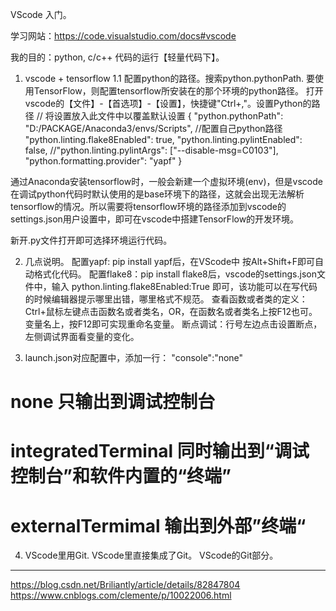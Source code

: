 VScode 入门。

学习网站：https://code.visualstudio.com/docs#vscode

我的目的：python, c/c++ 代码的运行【轻量代码下】。

1. vscode + tensorflow
 1.1 配置python的路径。搜索python.pythonPath.
	要使用TensorFlow，则配置tensorflow所安装在的那个环境的python路径。
	打开vscode的【文件】-【首选项】-【设置】，快捷键"Ctrl+,"。设置Python的路径
	// 将设置放入此文件中以覆盖默认设置
	{
		"python.pythonPath": "D:/PACKAGE/Anaconda3/envs/Scripts", //配置自己python路径
		"python.linting.flake8Enabled": true, 
		"python.linting.pylintEnabled": false,
		//"python.linting.pylintArgs": ["--disable-msg=C0103"],
		"python.formatting.provider": "yapf"
	}
	
通过Anaconda安装tensorflow时，一般会新建一个虚拟环境(env)，但是vscode在调试python代码时默认使用的是base环境下的路径，这就会出现无法解析tensorflow的情况。所以需要将tensorflow环境的路径添加到vscode的settings.json用户设置中，即可在vscode中搭建TensorFlow的开发环境。

新开.py文件打开即可选择环境运行代码。

2. 几点说明。
配置yapf: pip install yapf后，在VScode中 按Alt+Shift+F即可自动格式化代码。
配置flake8：pip install flake8后，vscode的settings.json文件中，输入 python.linting.flake8Enabled:True 即可，该功能可以在写代码的时候编辑器提示哪里出错，哪里格式不规范。
查看函数或者类的定义：Ctrl+鼠标左键点击函数名或者类名，OR，在函数名或者类名上按F12也可。
变量名上，按F12即可实现重命名变量。
断点调试：行号左边点击设置断点，左侧调试界面看变量的变化。

3. launch.json对应配置中，添加一行： 
"console":"none"
# none 只输出到调试控制台
# integratedTerminal  同时输出到“调试控制台”和软件内置的“终端”
# externalTermimal 输出到外部”终端“

4. VScode里用Git.
VScode里直接集成了Git。
VScode的Git部分。

--------------------- 
https://blog.csdn.net/Briliantly/article/details/82847804 
https://www.cnblogs.com/clemente/p/10022006.html
